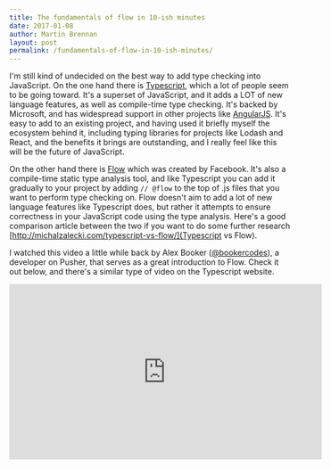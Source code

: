 ```yaml
---
title: The fundamentals of flow in 10-ish minutes
date: 2017-01-08
author: Martin Brennan
layout: post
permalink: /fundamentals-of-flow-in-10-ish-minutes/
---
```


I'm still kind of undecided on the best way to add type checking into JavaScript. On the one hand there is [Typescript](https://www.typescriptlang.org/), which a lot of people seem to be going toward. It's a superset of JavaScript, and it adds a LOT of new language features, as well as compile-time type checking. It's backed by Microsoft, and has widespread support in other projects like [AngularJS](https://angular.io/). It's easy to add to an existing project, and having used it briefly myself the ecosystem behind it, including typing libraries for projects like Lodash and React, and the benefits it brings are outstanding, and I really feel like this will be the future of JavaScript.

On the other hand there is [Flow](https://flowtype.org/) which was created by Facebook. It's also a compile-time static type analysis tool, and like Typescript you can add it gradually to your project by adding `// @flow` to the top of .js files that you want to perform type checking on. Flow doesn't aim to add a lot of new language features like Typescript does, but rather it attempts to ensure correctness in your JavaScript code using the type analysis. Here's a good comparison article between the two if you want to do some further research [http://michalzalecki.com/typescript-vs-flow/](Typescript vs Flow).

I watched this video a little while back by Alex Booker ([@bookercodes](https://twitter.com/bookercodes)), a developer on Pusher, that serves as a great introduction to Flow. Check it out below, and there's a similar type of video on the Typescript website.

<div style="text-align:center">
<iframe width="560" height="315" src="https://www.youtube.com/embed/xWMuAUbXcdQ" frameborder="0" allowfullscreen></iframe>
</div>